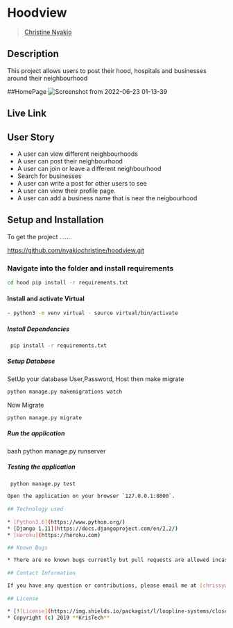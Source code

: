 # Hoodview

>[Christine Nyakio](https://github.com/nyakiochristine)  
  
## Description  

This project allows users to post their hood, hospitals and businesses around their neighbourhood

##HomePage
![Screenshot from 2022-06-23 01-13-39](https://user-images.githubusercontent.com/98151711/175166943-8fc9911b-2970-42fd-b84d-cb3a79a4ef93.png)

## Live Link  
  
## User Story  
  
* A user can view different neighbourhoods  
* A user can post their neighbourhood
* A user can join or leave a different neighbourhood  
* Search for businesses  
* A user can write a post for other users to see
* A user can view their profile page.
* A user can add a business name that is near the neigbourhood
  
## Setup and Installation  

To get the project .......  

<https://github.com/nyakiochristine/hoodview.git>

### Navigate into the folder and install requirements  

 ```bash
 cd hood pip install -r requirements.txt 
 ```

#### Install and activate Virtual  

```bash
- python3 -m venv virtual - source virtual/bin/activate
```

##### Install Dependencies  

```bash
 pip install -r requirements.txt 
```

##### Setup Database  

  SetUp your database User,Password, Host then make migrate  

 ```bash
python manage.py makemigrations watch
 ```

 Now Migrate

```bash
python manage.py migrate 
```

##### Run the application

bash
python manage.py runserver

##### Testing the application  

```bash
 python manage.py test 

Open the application on your browser `127.0.0.1:8000`.  
  
## Technology used  
  
* [Python3.6](https://www.python.org/)  
* [Django 1.11](https://docs.djangoproject.com/en/2.2/)  
* [Heroku](https://heroku.com)  

## Known Bugs

* There are no known bugs currently but pull requests are allowed incase you spot a bug  
  
## Contact Information

If you have any question or contributions, please email me at [chrissywangi254@gmail.com]  
  
## License

* [![License](https://img.shields.io/packagist/l/loopline-systems/closeio-api-wrapper.svg)](https://github.com/nyakiochristine/Picture-Globe/blob/master/LICENSE)  
* Copyright (c) 2019 **KrisTech**
